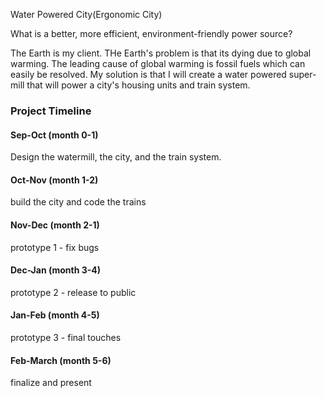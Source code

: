 Water Powered City(Ergonomic City)

What is a better, more efficient, environment-friendly power source?

The Earth is my client. THe Earth's problem is that its dying due to global warming. The leading cause of global warming is fossil fuels which can easily be resolved. My solution is that I will create a water powered super-mill that will power a city's housing units and train system. 


### Project Timeline

#### Sep-Oct    (month 0-1)
Design the watermill, the city, and the train system.

#### Oct-Nov    (month 1-2)
build the city and code the trains

#### Nov-Dec    (month 2-1)
prototype 1 - fix bugs
#### Dec-Jan    (month 3-4)
prototype 2 - release to public
#### Jan-Feb    (month 4-5)
prototype 3 - final touches
#### Feb-March  (month 5-6)
finalize and present


